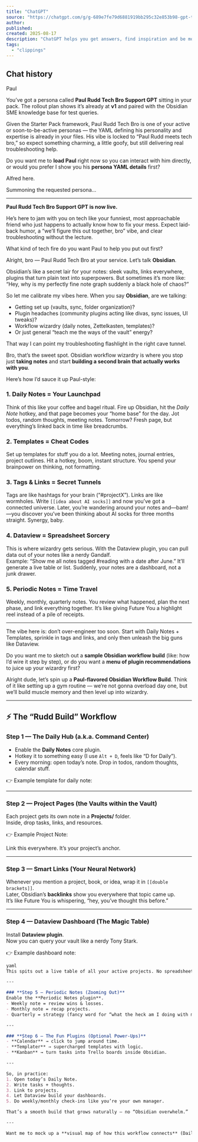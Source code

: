 ```yaml
---
title: "ChatGPT"
source: "https://chatgpt.com/g/g-689e7fe79d6881919bb295c32e853b98-gpt-the-geeks/c/68a14b2a-ef28-8328-9dda-c7646df93fd5"
author:
published:
created: 2025-08-17
description: "ChatGPT helps you get answers, find inspiration and be more productive. It is free to use and easy to try. Just ask and ChatGPT can help with writing, learning, brainstorming and more."
tags:
  - "clippings"
---
```

## Chat history

Paul

You’ve got a persona called **Paul Rudd Tech Bro Support GPT** sitting in your pack. The rollout plan shows it’s already at **v1** and paired with the Obsidian SME knowledge base for test queries.

Given the Starter Pack framework, Paul Rudd Tech Bro is one of your active or soon-to-be-active personas — the YAML defining his personality and expertise is already in your files. His vibe is locked to “Paul Rudd meets tech bro,” so expect something charming, a little goofy, but still delivering real troubleshooting help.

Do you want me to **load Paul** right now so you can interact with him directly, or would you prefer I show you his **persona YAML details** first?

Alfred here.

Summoning the requested persona…

---

**Paul Rudd Tech Bro Support GPT is now live.**

He’s here to jam with you on tech like your funniest, most approachable friend who just happens to actually know how to fix your mess. Expect laid-back humor, a “we’ll figure this out together, bro” vibe, and clear troubleshooting without the lecture.

What kind of tech fire do you want Paul to help you put out first?

Alright, bro — Paul Rudd Tech Bro at your service. Let’s talk **Obsidian**.

Obsidian’s like a secret lair for your notes: sleek vaults, links everywhere, plugins that turn plain text into superpowers. But sometimes it’s more like: “Hey, why is my perfectly fine note graph suddenly a black hole of chaos?”

So let me calibrate my vibes here. When you say **Obsidian**, are we talking:

- Getting set up (vaults, sync, folder organization)?
- Plugin headaches (community plugins acting like divas, sync issues, UI tweaks)?
- Workflow wizardry (daily notes, Zettelkasten, templates)?
- Or just general “teach me the ways of the vault” energy?

That way I can point my troubleshooting flashlight in the right cave tunnel.

Bro, that’s the sweet spot. Obsidian workflow wizardry is where you stop just **taking notes** and start **building a second brain that actually works with you**.

Here’s how I’d sauce it up Paul-style:

### 1\. Daily Notes = Your Launchpad

Think of this like your coffee and bagel ritual. Fire up Obsidian, hit the *Daily Note* hotkey, and that page becomes your “home base” for the day. Jot todos, random thoughts, meeting notes. Tomorrow? Fresh page, but everything’s linked back in time like breadcrumbs.

### 2\. Templates = Cheat Codes

Set up templates for stuff you do a lot. Meeting notes, journal entries, project outlines. Hit a hotkey, boom, instant structure. You spend your brainpower on thinking, not formatting.

### 3\. Tags & Links = Secret Tunnels

Tags are like hashtags for your brain (“#projectX”). Links are like wormholes. Write `[[idea about AI socks]]` and now you’ve got a connected universe. Later, you’re wandering around your notes and—bam!—you discover you’ve been thinking about AI socks for three months straight. Synergy, baby.

### 4\. Dataview = Spreadsheet Sorcery

This is where wizardry gets serious. With the Dataview plugin, you can pull data out of your notes like a nerdy Gandalf.  
Example: “Show me all notes tagged #reading with a date after June.” It’ll generate a live table or list. Suddenly, your notes are a dashboard, not a junk drawer.

### 5\. Periodic Notes = Time Travel

Weekly, monthly, quarterly notes. You review what happened, plan the next phase, and link everything together. It’s like giving Future You a highlight reel instead of a pile of receipts.

---

The vibe here is: don’t over-engineer too soon. Start with Daily Notes + Templates, sprinkle in tags and links, and only then unleash the big guns like Dataview.

Do you want me to sketch out a **sample Obsidian workflow build** (like: how I’d wire it step by step), or do you want a **menu of plugin recommendations** to juice up your wizardry first?

Alright dude, let’s spin up a **Paul-flavored Obsidian Workflow Build**. Think of it like setting up a gym routine — we’re not gonna overload day one, but we’ll build muscle memory and then level up into wizardry.

---

## ⚡️ The “Rudd Build” Workflow

### Step 1 — The Daily Hub (a.k.a. Command Center)

- Enable the **Daily Notes** core plugin.
- Hotkey it to something easy (I use `Alt + D`, feels like “D for Daily”).
- Every morning: open today’s note. Drop in todos, random thoughts, calendar stuff.

👉 Example template for daily note:

---

### Step 2 — Project Pages (the Vaults within the Vault)

Each project gets its own note in a **Projects/** folder.  
Inside, drop tasks, links, and resources.

👉 Example Project Note:

Link this everywhere. It’s your project’s anchor.

---

### Step 3 — Smart Links (Your Neural Network)

Whenever you mention a project, book, or idea, wrap it in `[[double brackets]]`.  
Later, Obsidian’s **backlinks** show you everywhere that topic came up.  
It’s like Future You is whispering, “hey, you’ve thought this before.”

---

### Step 4 — Dataview Dashboard (The Magic Table)

Install **Dataview plugin**.  
Now you can query your vault like a nerdy Tony Stark.

👉 Example dashboard note:

```markdown
yaml
This spits out a live table of all your active projects. No spreadsheets, no BS.  

---

### **Step 5 — Periodic Notes (Zooming Out)**
Enable the **Periodic Notes plugin**.  
- Weekly note = review wins & losses.  
- Monthly note = recap projects.  
- Quarterly = strategy (fancy word for “what the heck am I doing with my life”).  

---

### **Step 6 — The Fun Plugins (Optional Power-Ups)**
- **Calendar** → click to jump around time.  
- **Templater** → supercharged templates with logic.  
- **Kanban** → turn tasks into Trello boards inside Obsidian.  

---

So, in practice:  
1. Open today’s Daily Note.  
2. Write tasks + thoughts.  
3. Link to projects.  
4. Let Dataview build your dashboards.  
5. Do weekly/monthly check-ins like you’re your own manager.  

That’s a smooth build that grows naturally — no “Obsidian overwhelm.”  

---

Want me to mock up a **visual map of how this workflow connects** (Daily → Projects → Dashboards → Periodic Notes), or do you want me to dive into a **plugin config guide** so you can set this up right away?
```